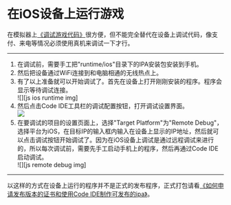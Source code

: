 在iOS设备上运行游戏
==========

在模拟器上[《调试游戏代码》](../3-debugging/zh.md)很方便，但不能完全替代在设备上调试代码，像支付、来电等情况必须使用真机来调试一下才行。

------------

1. 在调试前，需要手工把"runtime/ios"目录下的IPA安装包安装到手机。  
2. 然后把设备通过WiFi连接到和电脑相通的无线热点上。
3. 有了以上准备就可以开始调试了。首先在设备上打开刚刚安装的程序。程序会显示等待调试连接。  
  ![][js ios runtime img]
4. 然后点击Code IDE工具栏的调试配置按钮，打开调试设置界面。  
  ![][debug config btn img]
5. 在要调试的项目的设置页面上，选择"Target Platform"为"Remote Debug"，选择平台为iOS，在目标IP的输入框内输入在设备上显示的IP地址，然后就可以点击调试按钮开始调试了。因为在iOS设备上调试是通过远程调试来进行的，所以每次调试前，需要先手工启动手机上的程序，然后再通过Code IDE启动调试。  
  ![][js remote debug img]

---------------

以这样的方式在设备上运行的程序并不是正式的发布程序，正式打包请看[《如何申请发布版本的证书和使用Code IDE制作可发布的ipa》](../7-packaging-ipa/zh.md)。


[lua ios runtime img]: ./res/lua-ios-runtime.png
[debug config btn img]: ./res/debug-config-btn.png
[lua remote debug config img]: ./res/lua-remote-debug.png
